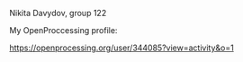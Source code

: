 
Nikita Davydov, group 122

My OpenProccessing profile:

https://openprocessing.org/user/344085?view=activity&o=1
